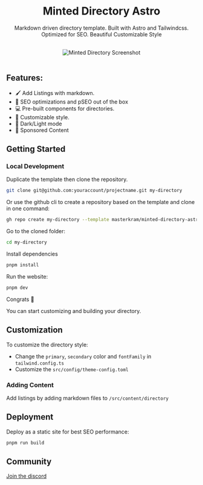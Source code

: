 <div align="center">
  <h1>Minted Directory Astro</h1>
  <p>Markdown driven directory template. Built with Astro and Tailwindcss. Optimized for SEO. Beautiful Customizable Style</p>
</div>

<br/>

<div align="center">
  <img src="https://github.com/user-attachments/assets/febde860-00be-408b-8a13-41953f7178e1" alt="Minted Directory Screenshot" />
</div>

<br/>

## Features:
+ 🖌️ Add Listings with markdown.
+ 🔋 SEO optimizations and pSEO out of the box
+ 💻 Pre-built components for directories.
+ 💅 Customizable style.
+ 🌙 Dark/Light mode
+ 💸 Sponsored Content

## Getting Started

### Local Development

Duplicate the template then clone the repository.

```sh
git clone git@github.com:youraccount/projectname.git my-directory
```

Or use the github cli to create a repository based on the template and clone in one command:

```sh
gh repo create my-directory --template masterkram/minted-directory-astro --private --clone
```

Go to the cloned folder:
```sh
cd my-directory
```

Install dependencies

```sh
pnpm install
```

Run the website:

```sh
pnpm dev
```

Congrats :tada:

You can start customizing and building your directory.

## Customization

To customize the directory style:
+ Change the `primary`, `secondary` color and `fontFamily` in `tailwind.config.ts`
+ Customize the `src/config/theme-config.toml`


### Adding Content

Add listings by adding markdown files to `/src/content/directory`

## Deployment

Deploy as a static site for best SEO performance:

```bash
pnpm run build
```

## Community

[Join the discord](https://discord.gg/5UbrTNzX7y)

